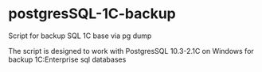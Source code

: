 # postgresSQL-1C-backup
Script for backup SQL 1C base via pg dump

The script is designed to work with PostgresSQL 10.3-2.1C on Windows for backup 1C:Enterprise sql databases
